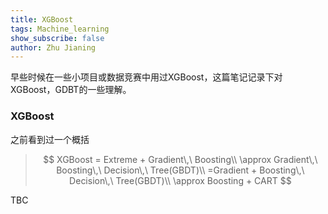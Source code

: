 ```yaml
---
title: XGBoost 
tags: Machine_learning
show_subscribe: false
author: Zhu Jianing
---
```


早些时候在一些小项目或数据竞赛中用过XGBoost，这篇笔记记录下对XGBoost，GDBT的一些理解。

<!--more-->

### XGBoost

之前看到过一个概括

> $$
> XGBoost = Extreme + Gradient\,\ Boosting\\
> \approx Gradient\,\ Boosting\,\ Decision\,\ Tree(GBDT)\\
> =Gradient + Boosting\,\ Decision\,\ Tree(GBDT)\\
> \approx Boosting + CART
> $$



TBC